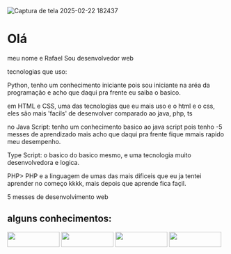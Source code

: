 <img>![Captura de tela 2025-02-22 182437](https://github.com/user-attachments/assets/e141b82f-2bd8-45c5-aea4-c393d8a1fb4e)</img>
<h1>Olá</h1>
<P>meu nome e Rafael Sou desenvolvedor web</P>

<P>tecnologias que uso:</P>
<p>Python, tenho um conhecimento iniciante pois sou iniciante
na aréa da programação e acho que daqui pra frente
eu saiba o basico.</p>

<p>em HTML e CSS, uma das tecnologias que eu mais uso
e o html e o css, eles são mais 'facils' de desenvolver
comparado ao java, php, ts</p>

<p>no Java Script: tenho um conhecimento basico ao java script 
pois tenho -5 messes de aprendizado
mais acho que daqui pra frente fique mmais rapido meu
desempenho.</p>

<p>Type Script: o basico do basico mesmo, e uma tecnologia muito
desenvolvedora e logica.</p>

<p>PHP> PHP e a linguagem de umas das mais dificeis que eu ja tentei
aprender no começo kkkk, mais depois que aprende fica façil.</p>
<p>5 messes de desenvolvimento web</p>

  <h2>alguns conhecimentos:</h2>
  <a href="https://pt.wikipedia.org/wiki/HTML5"><img src="https://img.shields.io/badge/-html5-0D1117?style=for-the-badge&logo=html5&labelColor=0D1117" width="120" height="35"></a>
  <a href="https://pt.wikipedia.org/wiki/Cascading_Style_Sheets"><img src="https://img.shields.io/badge/-css3-0D1117?style=for-the-badge&logo=css3&labelColor=0D1117" width="120" height="35"></a>
  <a href="https://pt.wikipedia.org/wiki/JavaScript"><img src="https://img.shields.io/badge/-Javascript-0D1117?style=for-the-badge&logo=javascript&labelColor=0D1117" width="120" height="35"></a>
    <a href="https://www.python.org"><img src="https://img.shields.io/badge/-Python-0D1117?style=for-the-badge&logo=python&labelColor=0D1117" width="120" height="35"></a>
